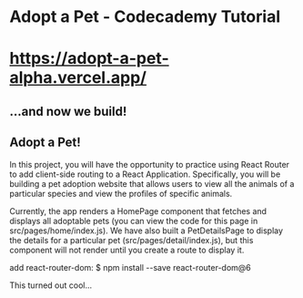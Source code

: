 # Adopt a Pet - Codecademy Tutorial

# https://adopt-a-pet-alpha.vercel.app/

## ...and now we build!

## Adopt a Pet!
In this project, you will have the opportunity to practice using React Router to add client-side routing to a React Application. Specifically, you will be building a pet adoption website that allows users to view all the animals of a particular species and view the profiles of specific animals.

Currently, the app renders a HomePage component that fetches and displays all adoptable pets (you can view the code for this page in src/pages/home/index.js). We have also built a PetDetailsPage to display the details for a particular pet (src/pages/detail/index.js), but this component will not render until you create a route to display it.


add react-router-dom:
$ npm install --save react-router-dom@6

This turned out cool...

